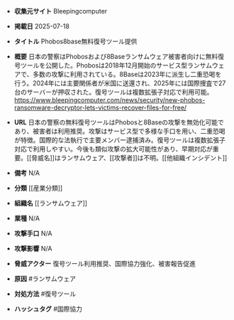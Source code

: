 - **収集元サイト**
Bleepingcomputer

- **掲載日**
2025-07-18

- **タイトル**
Phobos8base無料復号ツール提供

- **概要**
日本の警察はPhobosおよび8Baseランサムウェア被害者向けに無料復号ツールを公開した。Phobosは2018年12月開始のサービス型ランサムウェアで、多数の攻撃に利用されている。8Baseは2023年に派生し二重恐喝を行う。2024年には主要関係者が米国に送還され、2025年には国際捜査で27台のサーバーが押収された。復号ツールは複数拡張子対応で利用可能。https://www.bleepingcomputer.com/news/security/new-phobos-ransomware-decryptor-lets-victims-recover-files-for-free/

- **URL**
日本の警察の無料復号ツールはPhobosと8Baseの攻撃を無効化可能であり、被害者は利用推奨。攻撃はサービス型で多様な手口を用い、二重恐喝が特徴。国際的な法執行で主要メンバー逮捕済み。復号ツールは複数拡張子対応で利用しやすい。今後も類似攻撃の拡大可能性があり、早期対応が重要。[[脅威名]]はランサムウェア、[[攻撃者]]は不明。[[他組織インシデント]]

- **備考**
N/A

- **分類**
[[産業分類]]

- **組織名**
[[ランサムウェア]]

- **業種**
N/A

- **攻撃手口**
N/A

- **攻撃影響**
N/A

- **脅威アクター**
復号ツール利用推奨、国際協力強化、被害報告促進

- **原因**
#ランサムウェア

- **対処方法**
#復号ツール

- **ハッシュタグ**
#国際協力
